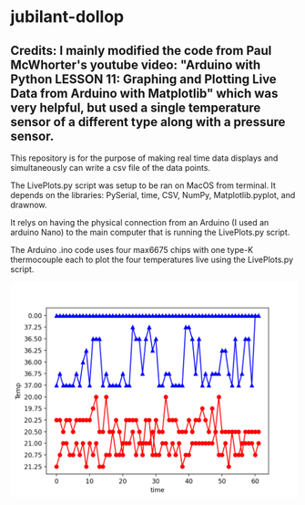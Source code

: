 # jubilant-dollop

Credits:
I mainly modified the code from Paul McWhorter's youtube video:
"Arduino with Python LESSON 11: Graphing and Plotting Live Data from Arduino with Matplotlib" 
which was very helpful, but used a single temperature sensor of a different type along with a pressure sensor. 
-------------

This repository is for the purpose of making real time data displays and simultaneously can write a csv file of the data points. 

The LivePlots.py script was setup to be ran on MacOS from terminal. 
It depends on the libraries: PySerial, time, CSV, NumPy, Matplotlib.pyplot, and drawnow. 

It relys on having the physical connection from an Arduino (I used an arduino Nano) to the main computer that is running the LivePlots.py script. 

The Arduino .ino code uses four max6675 chips with one type-K thermocouple each to plot the four temperatures live using the LivePlots.py script. 

<img src="Four_temps_fig.PNG" class="img-responsive" alt=""> </div>
